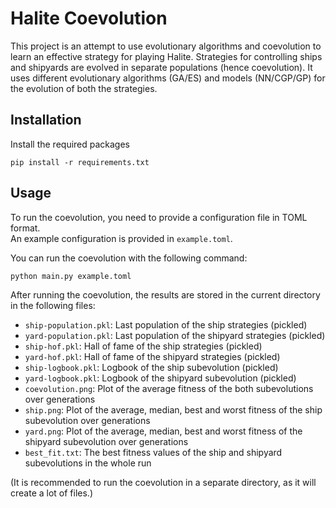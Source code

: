 # Halite Coevolution

This project is an attempt to use evolutionary algorithms and coevolution to learn an effective strategy for playing
Halite.
Strategies for controlling ships and shipyards are evolved in separate populations (hence coevolution).
It uses different evolutionary algorithms (GA/ES) and models (NN/CGP/GP) for the evolution of both the strategies.

## Installation

Install the required packages

```pip install -r requirements.txt```

## Usage
To run the coevolution, you need to provide a configuration file in TOML format.  
An example configuration is provided in `example.toml`.

You can run the coevolution with the following command:

```python main.py example.toml```

After running the coevolution, the results are stored in the current directory in the following files:
- `ship-population.pkl`: Last population of the ship strategies (pickled)
- `yard-population.pkl`: Last population of the shipyard strategies (pickled)
- `ship-hof.pkl`: Hall of fame of the ship strategies (pickled)
- `yard-hof.pkl`: Hall of fame of the shipyard strategies (pickled)
- `ship-logbook.pkl`: Logbook of the ship subevolution (pickled)
- `yard-logbook.pkl`: Logbook of the shipyard subevolution (pickled)
- `coevolution.png`: Plot of the average fitness of the both subevolutions over generations
- `ship.png`: Plot of the average, median, best and worst fitness of the ship subevolution over generations
- `yard.png`: Plot of the average, median, best and worst fitness of the shipyard subevolution over generations
- `best_fit.txt`: The best fitness values of the ship and shipyard subevolutions in the whole run

(It is recommended to run the coevolution in a separate directory, as it will create a lot of files.)
